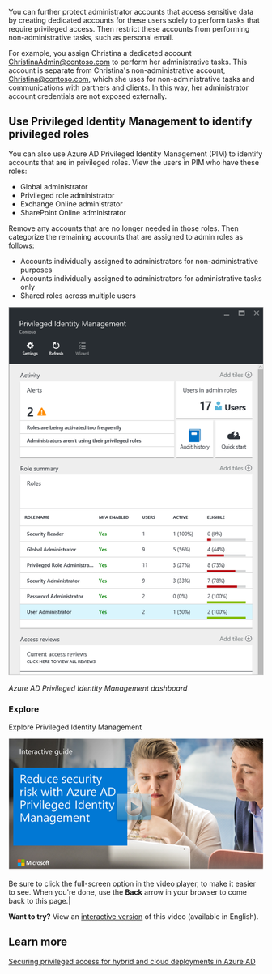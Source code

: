 You can further protect administrator accounts that access sensitive data by creating dedicated accounts for these users solely to perform tasks that require privileged access. Then restrict these accounts from performing non-administrative tasks, such as personal email.

For example, you assign Christina a dedicated account ChristinaAdmin@contoso.com to perform her administrative tasks. This account is separate from Christina's non-administrative account, Christina@contoso.com, which she uses for non-administrative tasks and communications with partners and clients. In this way, her administrator account credentials are not exposed externally.

## Use Privileged Identity Management to identify privileged roles

You can also use Azure AD Privileged Identity Management (PIM) to identify accounts that are in privileged roles. View the users in PIM who have these roles:
- Global administrator
- Privileged role administrator
- Exchange Online administrator
- SharePoint Online administrator

 Remove any accounts that are no longer needed in those roles. Then categorize the remaining accounts that are assigned to admin roles as follows:

- Accounts individually assigned to administrators for non-administrative purposes
- Accounts individually assigned to administrators for administrative tasks only
- Shared roles across multiple users

![Screenshot of Azure AD Privileged Identity Management dashboard.](../media/privileged-identity-management.png)

*Azure AD Privileged Identity Management dashboard*

### Explore

Explore Privileged Identity Management

<a href="https://go.microsoft.com/fwlink/?linkid=2112345">![Reduce security risk](../media/pim-cloudguide.png)</a><br><br>Be sure to click the full-screen option in the video player, to make it easier to see. When you're done, use the **Back** arrow in your browser to come back to this page.|

**Want to try?** View an [interactive version](https://mslearn.cloudguides.com/en-us/guides/Reduce%20security%20risk%20with%20Privileged%20Identity%20Management) of this video (available in English).


## Learn more

[Securing privileged access for hybrid and cloud deployments in Azure AD](https://docs.microsoft.com/azure/active-directory/users-groups-roles/directory-admin-roles-secure#general-preparation)
